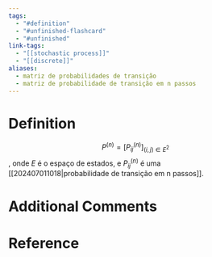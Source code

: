 ```yaml
---
tags:
  - "#definition"
  - "#unfinished-flashcard"
  - "#unfinished"
link-tags:
  - "[[stochastic process]]"
  - "[[discrete]]"
aliases:
  - matriz de probabilidades de transição
  - matriz de probabilidade de transição em n passos
---
```

# Definition 
$$P^{(n)} = [P_{ij}^{(n)}]_{(i, j) \in E^2}$$, onde $E$ é o espaço de estados, e $P_{ij}^{(n)}$ é uma [[202407011018|probabilidade de transição em n passos]].
# Additional Comments


# Reference




